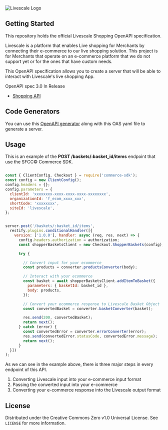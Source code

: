 <!-- PROJECT LOGO -->
<br />
<p align="left">
  <img src="https://www.livescale.tv/wp-content/uploads/2020/11/Livescale-Horizontal-Logo-1.png" alt="Livescale Logo">
</p>

<!-- GETTING STARTED -->
## Getting Started
This repository holds the official Livescale Shopping OpenAPI specification.

Livescale is a platform that enables Live shopping for Merchants by connecting their e-commerce to our live shopping solution. This project is for Merchants that operate on an e-commerce platform that we do not support yet or for the ones that have custom needs.

This OpenAPI specification allows you to create a server that will be able to interact with Livescale's live shopping App.

OpenAPI spec 3.0 In Release

* [Shopping API](https://github.com/livescale/open-api/blob/main/livescale-shopping-api.yml)

## Code Generators

You can use this [OpenAPI generator](https://editor.swagger.io/) along with this OAS yaml file to generate a server. 

<!-- USAGE EXAMPLES -->
## Usage

This is an example of the **POST /baskets/:basket_id/items** endpoint that use the SFCC© Commerce SDK.

```javascript

const { ClientConfig, Checkout } = require('commerce-sdk');
const config = new ClientConfig();
config.headers = {};
config.parameters = {
  clientId: 'xxxxxxxx-xxxx-xxxx-xxxx-xxxxxxxx',
  organizationId: 'f_ecom_xxxx_xxx',
  shortCode: 'xxxxxxxx',
  siteId: 'livescale',
};


server.post('/baskets/:basket_id/items',
  restify.plugins.conditionalHandler([{
    version: ['1.0.0'], handler: async (req, res, next) => {
      config.headers.authorization = authorization;
      const shopperBasketsClient = new Checkout.ShopperBaskets(config);

      try {

        // Convert input for your ecommerce
        const products = converter.productsConverter(body);

        // Interact with your ecommerce
        const basket = await shopperBasketsClient.addItemToBasket({
          parameters: { basketId: basket_id },
          body: products,
        });

        // Convert your ecommerce response to Livescale Basket Object
        const convertedBasket = converter.basketConverter(basket);

        res.send(200, convertedBasket);
        return next();
      } catch (error) {
        const convertedError = converter.errorConverter(error);
        res.send(convertedError.statusCode, convertedError.message);
        return next();
      }
  }])
);
```

As we can see in the example above, there is three major steps in every endpoint of this API. 

1. Converting Livescale input into your e-commerce input format
2. Passing the converted input into your e-commerce
3. Converting your e-commerce response into the Livescale output format

<!-- ROADMAP -->

<!-- LICENSE -->
## License

Distributed under the Creative Commons Zero v1.0 Universal License. See `LICENSE` for more information.

